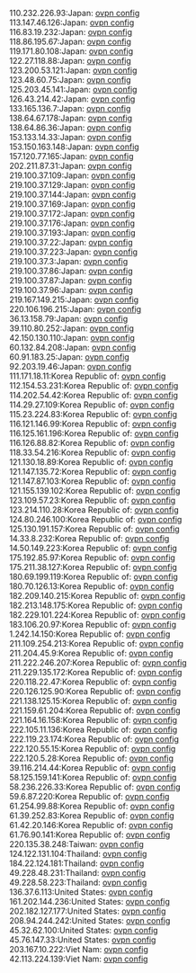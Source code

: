 110.232.226.93:Japan: [ovpn config](vpn/110_232_226_93.ovpn)  
113.147.46.126:Japan: [ovpn config](vpn/113_147_46_126.ovpn)  
116.83.19.232:Japan: [ovpn config](vpn/116_83_19_232.ovpn)  
118.86.195.67:Japan: [ovpn config](vpn/118_86_195_67.ovpn)  
119.171.80.108:Japan: [ovpn config](vpn/119_171_80_108.ovpn)  
122.27.118.88:Japan: [ovpn config](vpn/122_27_118_88.ovpn)  
123.200.53.121:Japan: [ovpn config](vpn/123_200_53_121.ovpn)  
123.48.60.75:Japan: [ovpn config](vpn/123_48_60_75.ovpn)  
125.203.45.141:Japan: [ovpn config](vpn/125_203_45_141.ovpn)  
126.43.214.42:Japan: [ovpn config](vpn/126_43_214_42.ovpn)  
133.165.136.7:Japan: [ovpn config](vpn/133_165_136_7.ovpn)  
138.64.67.178:Japan: [ovpn config](vpn/138_64_67_178.ovpn)  
138.64.86.36:Japan: [ovpn config](vpn/138_64_86_36.ovpn)  
153.133.14.33:Japan: [ovpn config](vpn/153_133_14_33.ovpn)  
153.150.163.148:Japan: [ovpn config](vpn/153_150_163_148.ovpn)  
157.120.77.165:Japan: [ovpn config](vpn/157_120_77_165.ovpn)  
202.211.87.31:Japan: [ovpn config](vpn/202_211_87_31.ovpn)  
219.100.37.109:Japan: [ovpn config](vpn/219_100_37_109.ovpn)  
219.100.37.129:Japan: [ovpn config](vpn/219_100_37_129.ovpn)  
219.100.37.144:Japan: [ovpn config](vpn/219_100_37_144.ovpn)  
219.100.37.169:Japan: [ovpn config](vpn/219_100_37_169.ovpn)  
219.100.37.172:Japan: [ovpn config](vpn/219_100_37_172.ovpn)  
219.100.37.176:Japan: [ovpn config](vpn/219_100_37_176.ovpn)  
219.100.37.193:Japan: [ovpn config](vpn/219_100_37_193.ovpn)  
219.100.37.22:Japan: [ovpn config](vpn/219_100_37_22.ovpn)  
219.100.37.223:Japan: [ovpn config](vpn/219_100_37_223.ovpn)  
219.100.37.3:Japan: [ovpn config](vpn/219_100_37_3.ovpn)  
219.100.37.86:Japan: [ovpn config](vpn/219_100_37_86.ovpn)  
219.100.37.87:Japan: [ovpn config](vpn/219_100_37_87.ovpn)  
219.100.37.96:Japan: [ovpn config](vpn/219_100_37_96.ovpn)  
219.167.149.215:Japan: [ovpn config](vpn/219_167_149_215.ovpn)  
220.106.196.215:Japan: [ovpn config](vpn/220_106_196_215.ovpn)  
36.13.158.79:Japan: [ovpn config](vpn/36_13_158_79.ovpn)  
39.110.80.252:Japan: [ovpn config](vpn/39_110_80_252.ovpn)  
42.150.130.110:Japan: [ovpn config](vpn/42_150_130_110.ovpn)  
60.132.84.208:Japan: [ovpn config](vpn/60_132_84_208.ovpn)  
60.91.183.25:Japan: [ovpn config](vpn/60_91_183_25.ovpn)  
92.203.19.46:Japan: [ovpn config](vpn/92_203_19_46.ovpn)  
111.171.18.11:Korea Republic of: [ovpn config](vpn/111_171_18_11.ovpn)  
112.154.53.231:Korea Republic of: [ovpn config](vpn/112_154_53_231.ovpn)  
114.202.54.42:Korea Republic of: [ovpn config](vpn/114_202_54_42.ovpn)  
114.29.27.109:Korea Republic of: [ovpn config](vpn/114_29_27_109.ovpn)  
115.23.224.83:Korea Republic of: [ovpn config](vpn/115_23_224_83.ovpn)  
116.121.146.99:Korea Republic of: [ovpn config](vpn/116_121_146_99.ovpn)  
116.125.161.196:Korea Republic of: [ovpn config](vpn/116_125_161_196.ovpn)  
116.126.88.82:Korea Republic of: [ovpn config](vpn/116_126_88_82.ovpn)  
118.33.54.216:Korea Republic of: [ovpn config](vpn/118_33_54_216.ovpn)  
121.130.18.89:Korea Republic of: [ovpn config](vpn/121_130_18_89.ovpn)  
121.147.135.72:Korea Republic of: [ovpn config](vpn/121_147_135_72.ovpn)  
121.147.87.103:Korea Republic of: [ovpn config](vpn/121_147_87_103.ovpn)  
121.155.139.102:Korea Republic of: [ovpn config](vpn/121_155_139_102.ovpn)  
123.109.57.23:Korea Republic of: [ovpn config](vpn/123_109_57_23.ovpn)  
123.214.110.28:Korea Republic of: [ovpn config](vpn/123_214_110_28.ovpn)  
124.80.246.100:Korea Republic of: [ovpn config](vpn/124_80_246_100.ovpn)  
125.130.191.157:Korea Republic of: [ovpn config](vpn/125_130_191_157.ovpn)  
14.33.8.232:Korea Republic of: [ovpn config](vpn/14_33_8_232.ovpn)  
14.50.149.223:Korea Republic of: [ovpn config](vpn/14_50_149_223.ovpn)  
175.192.85.97:Korea Republic of: [ovpn config](vpn/175_192_85_97.ovpn)  
175.211.38.127:Korea Republic of: [ovpn config](vpn/175_211_38_127.ovpn)  
180.69.199.119:Korea Republic of: [ovpn config](vpn/180_69_199_119.ovpn)  
180.70.126.13:Korea Republic of: [ovpn config](vpn/180_70_126_13.ovpn)  
182.209.140.215:Korea Republic of: [ovpn config](vpn/182_209_140_215.ovpn)  
182.213.148.175:Korea Republic of: [ovpn config](vpn/182_213_148_175.ovpn)  
182.229.101.224:Korea Republic of: [ovpn config](vpn/182_229_101_224.ovpn)  
183.106.20.97:Korea Republic of: [ovpn config](vpn/183_106_20_97.ovpn)  
1.242.14.150:Korea Republic of: [ovpn config](vpn/1_242_14_150.ovpn)  
211.109.254.213:Korea Republic of: [ovpn config](vpn/211_109_254_213.ovpn)  
211.204.45.9:Korea Republic of: [ovpn config](vpn/211_204_45_9.ovpn)  
211.222.246.207:Korea Republic of: [ovpn config](vpn/211_222_246_207.ovpn)  
211.229.135.172:Korea Republic of: [ovpn config](vpn/211_229_135_172.ovpn)  
220.118.22.47:Korea Republic of: [ovpn config](vpn/220_118_22_47.ovpn)  
220.126.125.90:Korea Republic of: [ovpn config](vpn/220_126_125_90.ovpn)  
221.138.125.15:Korea Republic of: [ovpn config](vpn/221_138_125_15.ovpn)  
221.159.61.204:Korea Republic of: [ovpn config](vpn/221_159_61_204.ovpn)  
221.164.16.158:Korea Republic of: [ovpn config](vpn/221_164_16_158.ovpn)  
222.105.11.136:Korea Republic of: [ovpn config](vpn/222_105_11_136.ovpn)  
222.119.23.174:Korea Republic of: [ovpn config](vpn/222_119_23_174.ovpn)  
222.120.55.15:Korea Republic of: [ovpn config](vpn/222_120_55_15.ovpn)  
222.120.5.28:Korea Republic of: [ovpn config](vpn/222_120_5_28.ovpn)  
39.116.214.44:Korea Republic of: [ovpn config](vpn/39_116_214_44.ovpn)  
58.125.159.141:Korea Republic of: [ovpn config](vpn/58_125_159_141.ovpn)  
58.236.226.33:Korea Republic of: [ovpn config](vpn/58_236_226_33.ovpn)  
59.6.87.220:Korea Republic of: [ovpn config](vpn/59_6_87_220.ovpn)  
61.254.99.88:Korea Republic of: [ovpn config](vpn/61_254_99_88.ovpn)  
61.39.252.83:Korea Republic of: [ovpn config](vpn/61_39_252_83.ovpn)  
61.42.20.146:Korea Republic of: [ovpn config](vpn/61_42_20_146.ovpn)  
61.76.90.141:Korea Republic of: [ovpn config](vpn/61_76_90_141.ovpn)  
220.135.38.248:Taiwan: [ovpn config](vpn/220_135_38_248.ovpn)  
124.122.131.104:Thailand: [ovpn config](vpn/124_122_131_104.ovpn)  
184.22.124.181:Thailand: [ovpn config](vpn/184_22_124_181.ovpn)  
49.228.48.231:Thailand: [ovpn config](vpn/49_228_48_231.ovpn)  
49.228.58.223:Thailand: [ovpn config](vpn/49_228_58_223.ovpn)  
136.37.6.113:United States: [ovpn config](vpn/136_37_6_113.ovpn)  
161.202.144.236:United States: [ovpn config](vpn/161_202_144_236.ovpn)  
202.182.127.177:United States: [ovpn config](vpn/202_182_127_177.ovpn)  
208.94.244.242:United States: [ovpn config](vpn/208_94_244_242.ovpn)  
45.32.62.100:United States: [ovpn config](vpn/45_32_62_100.ovpn)  
45.76.147.33:United States: [ovpn config](vpn/45_76_147_33.ovpn)  
203.167.10.222:Viet Nam: [ovpn config](vpn/203_167_10_222.ovpn)  
42.113.224.139:Viet Nam: [ovpn config](vpn/42_113_224_139.ovpn)  
